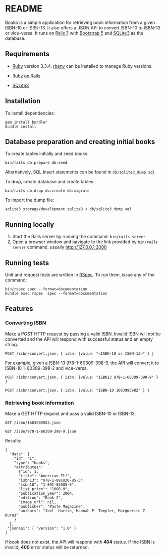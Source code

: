 # README

Booko is a simple application for retrieving book information from a given ISBN-10 or ISBN-13. It also offers a JSON API to convert ISBN-10 to ISBN-13 or vice-versa. It runs on [Rails 7](https://rubyonrails.org/) with [Bootstrap 5](https://getbootstrap.com/) and [SQLite3](https://www.sqlite.org/) as the database.


## Requirements

* [Ruby](https://www.ruby-lang.org/en/documentation/installation/) version 3.3.4. [rbenv](https://github.com/rbenv/rbenv) can be installed to manage Ruby versions.

* [Ruby on Rails](https://rubyonrails.org/)

* [SQLite3](https://www.sqlite.org/)


## Installation
To install dependencies:

```
gem install bundler
bundle install
```

## Database preparation and creating initial books

To create tables initially and seed books:

```
bin/rails db:prepare db:seed
```

Alternatively, SQL Insert statements can be found in `db/sqlite3_dump.sql`

To drop, create database and create tables:

```
bin/rails db:drop db:create db:migrate
```

To import the dump file:

```
sqlite3 storage/development.sqlite3 < db/sqlite3_dump.sql
```

## Running locally

1. Start the Rails server by running the command: `bin/rails server`
2. Open a browser window and navigate to the link provided by `bin/rails server` command, usually http://127.0.0.1:3000

## Running tests

Unit and request tests are written in [RSpec](https://rspec.info/). To run them, issue any of the command:

```
bin/rspec spec --format=documentation
bundle exec rspec  spec --format=documentation
```


## Features

### Converting ISBN

Make a POST HTTP request by passing a valid ISBN. Invalid ISBN will not be converted and the API will respond with successful status and an empty string.

```
POST /isbn/convert.json, { isbn: {value: "<ISBN-10 or ISBN-13>" } }
```

For example, given a ISBN-13 978-1-60309-398-9. the API will convert it to ISBN-10 1-60309-398-2 and vice-versa.

```
POST /isbn/convert.json, { isbn: {value: "ISBN13 978-1-60309-398-9" } }
```

```
POST /isbn/convert.json, { isbn: {value: "ISBN-10 1603093982" } }
```

### Retrieving book information

Make a GET HTTP request and pass a valid ISBN-10 or ISBN-13.

```
GET /isbn/1603093982.json
```

```
GET /isbn/978-1-60309-398-9.json
```

Results:
```
{
  "data": {
    "id": "1",
    "type": "books",
    "attributes": 
      {"id": 1,
      "title": "American Elf",
      "isbn13": "978-1-891830-85-3",
      "isbn10": "1-891-83085-6",
      "list_price": "1000.0",
      "publication_year": 2004,
      "edition": "Book 2",
      "image_url": nil,
      "publisher": "Paste Magazine",
      "authors": "Joel  Hartse, Hannah P. Templer, Marguerite Z. Duras"
    }
  },
 "jsonapi": { "version": "1.0" }
}
```

If book does not exist, the API will respond with **404** status. If the ISBN is invalid, **400** error status will be returned.
